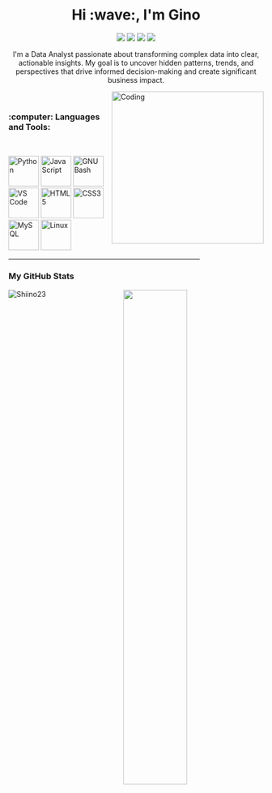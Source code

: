 <h1 align="center">Hi :wave:, I'm Gino </h1>

<p align="center">
  <img src="https://img.shields.io/badge/Age-29-orange" />
  <img src="https://img.shields.io/badge/Focus-Machine%20Learning-darksucess" />
  <img src="https://img.shields.io/badge/Lives-Argentina-success" />
  <img src="https://img.shields.io/badge/Languages-Spanish%20%26%20English-sucess" />
</p>

<p align="center">I'm a <bold>Data Analyst</bold> passionate about transforming complex data into clear, actionable insights. My goal is to uncover hidden patterns, trends, and perspectives that drive informed decision-making and create significant business impact.</p>

<img align="right" alt="Coding" width="300" src="https://i.pinimg.com/originals/81/17/8b/81178b47a8598f0c81c4799f2cdd4057.gif">

<br>

<h3 align="left"> :computer: Languages and Tools:</h3>

<br>

<p align="left">
  <a href="https://www.python.org/" target="_blank" rel="noreferrer">
    <img src="https://raw.githubusercontent.com/danielcranney/readme-generator/main/public/icons/skills/python-colored.svg" width="60" height="60" alt="Python" title="Python"/></a>
  <a href="https://developer.mozilla.org/en-US/docs/Web/JavaScript" target="_blank" rel="noreferrer">
    <img src="https://raw.githubusercontent.com/danielcranney/readme-generator/main/public/icons/skills/javascript-colored.svg" width="60" height="60" alt="JavaScript" title="JavaScript"/></a>
  <a href="https://www.gnu.org/software/bash/" target="_blank" rel="noreferrer">
    <img src="https://raw.githubusercontent.com/danielcranney/readme-generator/main/public/icons/skills/gnubash.svg" width="60" height="60" alt="GNU Bash" title="GNU Bash"/></a>
  <a href="https://code.visualstudio.com/" target="_blank" rel="noreferrer">
    <img src="https://raw.githubusercontent.com/danielcranney/readme-generator/main/public/icons/skills/visualstudiocode-colored.svg" width="60" height="60" alt="VS Code" title="VS Code"/></a>
  <a href="https://developer.mozilla.org/en-US/docs/Glossary/HTML5" target="_blank" rel="noreferrer">
    <img src="https://raw.githubusercontent.com/danielcranney/readme-generator/main/public/icons/skills/html5-colored.svg" width="60" height="60" alt="HTML5" title="HTML5"/></a>
  <a href="https://www.w3.org/TR/CSS/#css" target="_blank" rel="noreferrer">
    <img src="https://raw.githubusercontent.com/danielcranney/readme-generator/main/public/icons/skills/css3-colored.svg" width="60" height="60" alt="CSS3" title="CSS3"/></a>
  <a href="https://www.mysql.com/" target="_blank" rel="noreferrer">
    <img src="https://raw.githubusercontent.com/danielcranney/readme-generator/main/public/icons/skills/mysql-colored.svg" width="60" height="60" alt="MySQL" title="MySQL"/></a>
  <a href="https://www.linux.org" target="_blank" rel="noreferrer">
    <img src="https://raw.githubusercontent.com/danielcranney/readme-generator/main/public/icons/skills/linux-colored.svg" width="60" height="60" alt="Linux" title="Linux"/>
  </a>
</p>


<hr width="75%", align="Center" >

<h3>My GitHub Stats</h3>
<p><img align="left" src="https://github-readme-stats.vercel.app/api/top-langs?username=Shiino23&show_icons=true&theme=dark&locale=en&layout=compact" alt="Shiino23" /></p>

<p align="center">
  <img height="50%" width="auto" src ="https://github-readme-stats.vercel.app/api?username=Shiino23&show_icons=true&count_private=true&theme=darcula&hide_border=true&hide=issues,contribs&bg_color=00000000">

  <br>
  <br>
</p>

